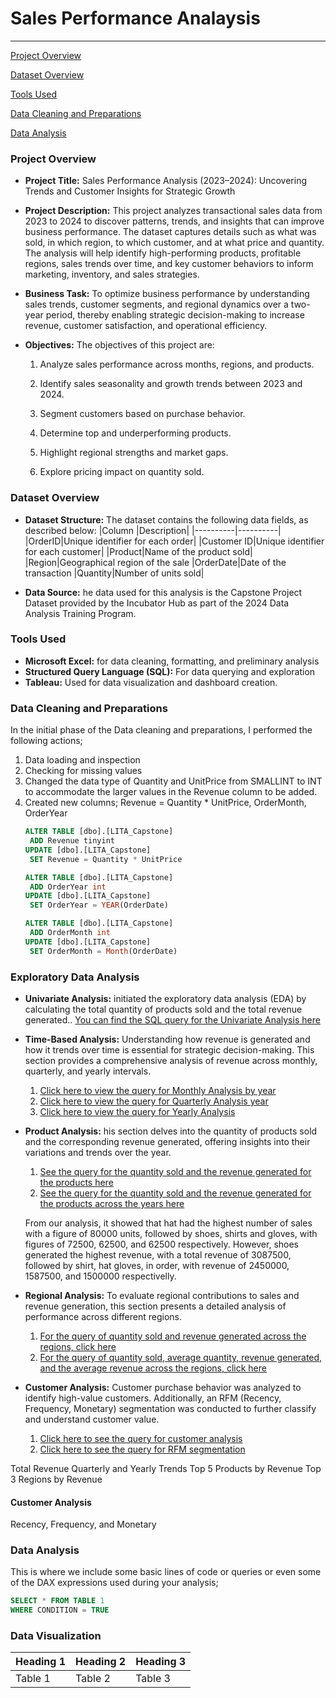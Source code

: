 # Sales Performance Analaysis


---

[Project Overview](#project-overview)

[Dataset Overview](#dataset-overview)

[Tools Used](#tools-used)

[Data Cleaning and Preparations](#data-cleaning-and-preparations)

[Data Analysis](Data-analysis)

### Project Overview 

- **Project Title:** Sales Performance Analysis (2023–2024): Uncovering Trends and Customer Insights for Strategic Growth

- **Project Description:** This project analyzes transactional sales data from 2023 to 2024 to discover patterns, trends, and insights that can improve business performance. The dataset captures details such as what was sold, in which region, to which customer, and at what price and quantity. The analysis will help identify high-performing products, profitable regions, sales trends over time, and key customer behaviors to inform marketing, inventory, and sales strategies.

- **Business Task:** To optimize business performance by understanding sales trends, customer segments, and regional dynamics over a two-year period, thereby enabling strategic decision-making to increase revenue, customer satisfaction, and operational efficiency.

- **Objectives:** The objectives of this project are:
	1. Analyze sales performance across months, regions, and products.
	
 	2. Identify sales seasonality and growth trends between 2023 and 2024.
	
 	3. Segment customers based on purchase behavior.
	
 	4. Determine top and underperforming products.
	
 	5. Highlight regional strengths and market gaps.
	
 	6. Explore pricing impact on quantity sold.

### Dataset Overview

- **Dataset Structure:** The dataset contains the following data fields, as described below:
|Column    |Description|
|----------|----------|
|OrderID|Unique identifier for each order|
|Customer ID|Unique identifier for each customer|
|Product|Name of the product sold|
|Region|Geographical region of the sale
|OrderDate|Date of the transaction
|Quantity|Number of units sold|

- **Data Source:** he data used for this analysis is the Capstone Project Dataset provided by the Incubator Hub as part of the 2024 Data Analysis Training Program.

### Tools Used

- **Microsoft Excel:** for data cleaning, formatting, and preliminary analysis
- **Structured Query Language (SQL):** For data querying and exploration
- **Tableau:** Used for data visualization and dashboard creation.
    
### Data Cleaning and Preparations
In the initial phase of the Data cleaning and preparations, I performed the following actions;
1. Data loading and inspection
2. Checking for missing values
3. Changed the data type of Quantity and UnitPrice from SMALLINT to INT to accommodate the larger values in the Revenue column to be added.
4. Created new columns; Revenue = Quantity * UnitPrice, OrderMonth, OrderYear
   ``` sql
   ALTER TABLE [dbo].[LITA_Capstone]
	ADD Revenue tinyint
   UPDATE [dbo].[LITA_Capstone]
	SET Revenue = Quantity * UnitPrice

   ALTER TABLE [dbo].[LITA_Capstone]
    ADD OrderYear int
   UPDATE [dbo].[LITA_Capstone]
    SET OrderYear = YEAR(OrderDate)

   ALTER TABLE [dbo].[LITA_Capstone]
    ADD OrderMonth int
   UPDATE [dbo].[LITA_Capstone]
    SET OrderMonth = Month(OrderDate)

### Exploratory Data Analysis
- **Univariate Analysis:** initiated the exploratory data analysis (EDA) by calculating the total quantity of products sold and the total revenue generated.. [You can find the SQL query for the Univariate Analysis here](https://github.com/Winner360/My_first_project/commit/cab5f0b5795d1c3fa58a4aa3eb3130fba9556cea#diff-1141c2a523c288033ac1fa3586afe07776e9195c449c74722b2544a9eb9c6237R1-R9)

- **Time-Based Analysis:** Understanding how revenue is generated and how it trends over time is essential for strategic decision-making. This section provides a comprehensive analysis of revenue across monthly, quarterly, and yearly intervals.
	1. [Click here to view the query for Monthly Analysis by year](https://github.com/Winner360/My_first_project/commit/cab5f0b5795d1c3fa58a4aa3eb3130fba9556cea#diff-1141c2a523c288033ac1fa3586afe07776e9195c449c74722b2544a9eb9c6237R26-R45)
	2. [Click here to view the query for Quarterly Analysis year](https://github.com/Winner360/My_first_project/commit/cab5f0b5795d1c3fa58a4aa3eb3130fba9556cea#diff-1141c2a523c288033ac1fa3586afe07776e9195c449c74722b2544a9eb9c6237R26-R45)
	3. [Click here to view the query for Yearly Analysis](https://github.com/Winner360/My_first_project/commit/cab5f0b5795d1c3fa58a4aa3eb3130fba9556cea#diff-1141c2a523c288033ac1fa3586afe07776e9195c449c74722b2544a9eb9c6237R14-R24)


- **Product Analysis:** his section delves into the quantity of products sold and the corresponding revenue generated, offering insights into their variations and trends over the year.
	1. [See the query for the quantity sold and the revenue generated for the products here](https://github.com/Winner360/My_first_project/commit/cab5f0b5795d1c3fa58a4aa3eb3130fba9556cea#diff-1141c2a523c288033ac1fa3586afe07776e9195c449c74722b2544a9eb9c6237R70-R86)
	2. [See the query for the quantity sold and the revenue generated for the products across the years here](https://github.com/Winner360/My_first_project/commit/cab5f0b5795d1c3fa58a4aa3eb3130fba9556cea#diff-1141c2a523c288033ac1fa3586afe07776e9195c449c74722b2544a9eb9c6237R70-R86)

	From our analysis, it showed that hat had the highest number of sales with a figure of 80000 units, followed by shoes, shirts and gloves, with figures of 72500, 62500, and 62500 respectively. However, shoes generated the highest revenue, with a total revenue of 3087500, followed by shirt, hat gloves, in order, with revenue of 2450000, 1587500, and 1500000 respectivelly.

- **Regional Analysis:** To evaluate regional contributions to sales and revenue generation, this section presents a detailed analysis of performance across different regions.
	1. [For the query of quantity sold and revenue generated across the regions, click here](https://github.com/Winner360/My_first_project/commit/cab5f0b5795d1c3fa58a4aa3eb3130fba9556cea#diff-1141c2a523c288033ac1fa3586afe07776e9195c449c74722b2544a9eb9c6237R108-R121)
	2. [For the query of quantity sold, average quantity, revenue generated, and the average revenue across the regions, click here](https://github.com/Winner360/My_first_project/commit/cab5f0b5795d1c3fa58a4aa3eb3130fba9556cea#diff-1141c2a523c288033ac1fa3586afe07776e9195c449c74722b2544a9eb9c6237R123-R142)

- **Customer Analysis:** Customer purchase behavior was analyzed to identify high-value customers. Additionally, an RFM (Recency, Frequency, Monetary) segmentation was conducted to further classify and understand customer value.
	1. [Click here to see the query for customer analysis](https://github.com/Winner360/My_first_project/commit/cab5f0b5795d1c3fa58a4aa3eb3130fba9556cea#diff-1141c2a523c288033ac1fa3586afe07776e9195c449c74722b2544a9eb9c6237R145-R148)
	2.  [Click here to see the query for RFM segmentation](https://github.com/Winner360/My_first_project/commit/cab5f0b5795d1c3fa58a4aa3eb3130fba9556cea#diff-1141c2a523c288033ac1fa3586afe07776e9195c449c74722b2544a9eb9c6237R151-R196)


Total Revenue
Quarterly and Yearly Trends
Top 5 Products by Revenue
Top 3 Regions by Revenue

#### Customer Analysis
Recency, Frequency, and Monetary


### Data Analysis
This is where we include some basic lines of code or queries or even some of the DAX expressions used during your analysis;
```SQL
SELECT * FROM TABLE 1
WHERE CONDITION = TRUE
```
### Data Visualization

| Heading 1 | Heading 2 | Heading 3|
|-----------|---------|----------|
|Table 1|Table 2|Table 3|

